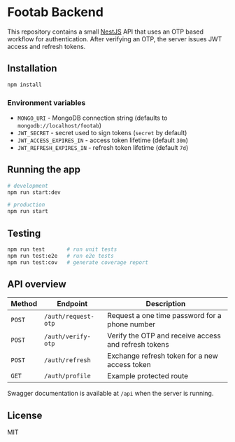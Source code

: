 # Footab Backend

This repository contains a small [NestJS](https://nestjs.com/) API that uses an OTP based workflow for authentication. After verifying an OTP, the server issues JWT access and refresh tokens.

## Installation

```bash
npm install
```

### Environment variables

- `MONGO_URI` - MongoDB connection string (defaults to `mongodb://localhost/footab`)
- `JWT_SECRET` - secret used to sign tokens (`secret` by default)
- `JWT_ACCESS_EXPIRES_IN` - access token lifetime (default `30m`)
- `JWT_REFRESH_EXPIRES_IN` - refresh token lifetime (default `7d`)

## Running the app

```bash
# development
npm run start:dev

# production
npm run start
```

## Testing

```bash
npm run test       # run unit tests
npm run test:e2e   # run e2e tests
npm run test:cov   # generate coverage report
```

## API overview

| Method | Endpoint | Description |
| ------ | -------- | ----------- |
| `POST` | `/auth/request-otp` | Request a one time password for a phone number |
| `POST` | `/auth/verify-otp` | Verify the OTP and receive access and refresh tokens |
| `POST` | `/auth/refresh` | Exchange refresh token for a new access token |
| `GET`  | `/auth/profile` | Example protected route |

Swagger documentation is available at `/api` when the server is running.

## License

MIT
